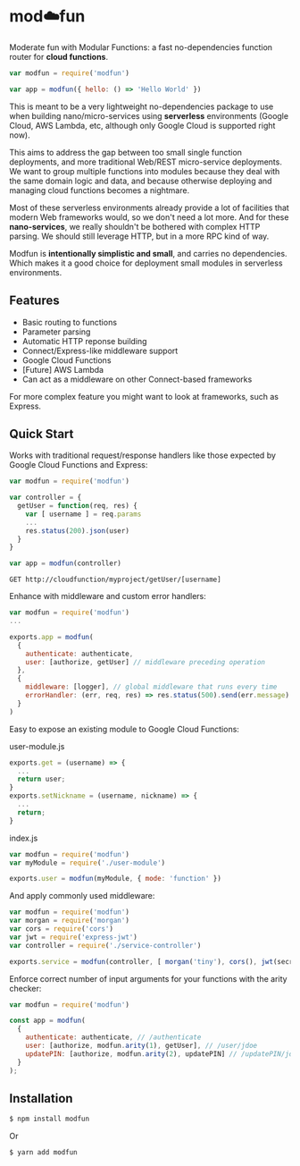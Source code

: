 # mod:cloud:fun

Moderate fun with Modular Functions: a fast no-dependencies function router for **cloud functions**.

```js
var modfun = require('modfun')

var app = modfun({ hello: () => 'Hello World' })
```

This is meant to be a very lightweight no-dependencies package to use when building nano/micro-services using **serverless** environments (Google Cloud, AWS Lambda, etc, although only Google Cloud is supported right now).

This aims to address the gap between too small single function deployments, and more traditional Web/REST micro-service deployments. We want to group multiple functions into modules because they deal with the same domain logic and data, and because otherwise deploying and managing cloud functions becomes a nightmare.

Most of these serverless environments already provide a lot of facilities that modern Web frameworks would, so we don't need a lot more. And for these **nano-services**, we really shouldn't be bothered with complex HTTP parsing. We should still leverage HTTP, but in a more RPC kind of way.

Modfun is **intentionally simplistic and small**, and carries no dependencies. Which makes it a good choice for deployment small modules in serverless environments.

## Features
  * Basic routing to functions
  * Parameter parsing
  * Automatic HTTP reponse building
  * Connect/Express-like middleware support
  * Google Cloud Functions
  * [Future] AWS Lambda
  * Can act as a middleware on other Connect-based frameworks

For more complex feature you might want to look at frameworks, such as Express.

## Quick Start

Works with traditional request/response handlers like those expected by Google Cloud Functions and Express:

```js
var modfun = require('modfun')

var controller = {
  getUser = function(req, res) {
    var [ username ] = req.params
    ...
    res.status(200).json(user)
  }
}

var app = modfun(controller)
```

```
GET http://cloudfunction/myproject/getUser/[username]
```

Enhance with middleware and custom error handlers:

```js
var modfun = require('modfun')
...

exports.app = modfun(
  {
    authenticate: authenticate,
    user: [authorize, getUser] // middleware preceding operation
  },
  {
    middleware: [logger], // global middleware that runs every time
    errorHandler: (err, req, res) => res.status(500).send(err.message) // custom error handler
  }
)
```

Easy to expose an existing module to Google Cloud Functions:

user-module.js
```js
exports.get = (username) => {
  ...
  return user;
}
exports.setNickname = (username, nickname) => {
  ...
  return;
}
```

index.js
```js
var modfun = require('modfun')
var myModule = require('./user-module')

exports.user = modfun(myModule, { mode: 'function' })
```

And apply commonly used middleware:

```js
var modfun = require('modfun')
var morgan = require('morgan')
var cors = require('cors')
var jwt = require('express-jwt')
var controller = require('./service-controller')

exports.service = modfun(controller, [ morgan('tiny'), cors(), jwt(secret) ])
```

Enforce correct number of input arguments for your functions with the arity checker:

```js
var modfun = require('modfun')

const app = modfun(
  {
    authenticate: authenticate, // /authenticate
    user: [authorize, modfun.arity(1), getUser], // /user/jdoe
    updatePIN: [authorize, modfun.arity(2), updatePIN] // /updatePIN/jdoe/9876
  }
);
```

## Installation

```bash
$ npm install modfun
```

Or

```bash
$ yarn add modfun
```
